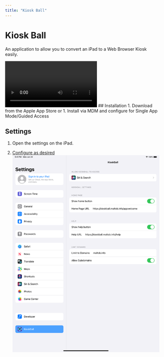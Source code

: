 ```yaml
---
title: "Kiosk Ball"
---
```

# Kiosk Ball

An application to allow you to convert an iPad to a Web Browser Kiosk easily.

<video src="https://github.com/maltob/kioskball_www/raw/gh-pages/images/AppPreview_Smaller.mp4" controls="controls" style="max-width: 730px;">
</video>
## Installation
1. Download from the Apple App Store
or
1. Install via MDM and configure for Single App Mode/Guided Access

## Settings

1. Open the settings on the iPad.

2. [Configure as desired](help)
![Image of iOS Settings](https://github.com/maltob/kioskball_www/raw/gh-pages/images/settings_page.png)
